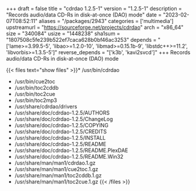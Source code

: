 +++
draft = false
title = "cdrdao 1.2.5-1"
version = "1.2.5-1"
description = "Records audio/data CD-Rs in disk-at-once (DAO) mode"
date = "2023-02-07T08:52:11"
aliases = "/packages/2943"
categories = ['multimedia']
upstreamurl = "https://sourceforge.net/projects/cdrdao"
arch = "x86_64"
size = "340084"
usize = "1448238"
sha1sum = "1807508c5fe239b522ef7caca628b0bf46ac3253"
depends = "['lame>=3.99.5-5', 'libao>=1.2.0-10', 'libmad>=0.15.1b-9', 'libstdc++>=11.2', 'libvorbis>=1.3.5-5']"
reverse_depends = "['k3b', 'kavi2svcd']"
+++
Records audio/data CD-Rs in disk-at-once (DAO) mode

{{< files text="show files" >}}* /usr/bin/cdrdao
* /usr/bin/cue2toc
* /usr/bin/toc2cddb
* /usr/bin/toc2cue
* /usr/bin/toc2mp3
* /usr/share/cdrdao/drivers
* /usr/share/doc/cdrdao-1.2.5/AUTHORS
* /usr/share/doc/cdrdao-1.2.5/ChangeLog
* /usr/share/doc/cdrdao-1.2.5/COPYING
* /usr/share/doc/cdrdao-1.2.5/CREDITS
* /usr/share/doc/cdrdao-1.2.5/INSTALL
* /usr/share/doc/cdrdao-1.2.5/README
* /usr/share/doc/cdrdao-1.2.5/README.PlexDAE
* /usr/share/doc/cdrdao-1.2.5/README.Win32
* /usr/share/man/man1/cdrdao.1.gz
* /usr/share/man/man1/cue2toc.1.gz
* /usr/share/man/man1/toc2cddb.1.gz
* /usr/share/man/man1/toc2cue.1.gz
{{< /files >}}